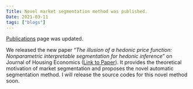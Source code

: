 ```yaml
---
Title: Novel market segmentation method was published.
Date: 2021-03-11
tags: ["blogs"]
---
```


[Publications](https://hayato-n.github.io/WebPage/pages/publications.html#publications) page was updated.

We released the new paper “*The illusion of a hedonic price function: Nonparametric interpretable segmentation for hedonic inference*” on Journal of Housing Economics ([Link to Paper](https://doi.org/10.1016/j.jhe.2021.101764)).
It provides the theoretical motivation of market segmentation and proposes the novel automatic segmentation method.
I will release the source codes for this novel method soon.
